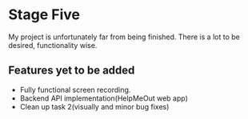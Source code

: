
# Stage Five

My project is unfortunately far from being finished.
There is a lot to be desired, functionality wise.



## Features yet to be added

- Fully functional screen recording.
- Backend API implementation(HelpMeOut web app)
- Clean up task 2(visually and minor bug fixes)

